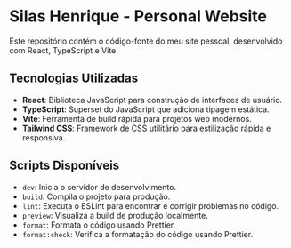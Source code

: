 # Silas Henrique - Personal Website

Este repositório contém o código-fonte do meu site pessoal, desenvolvido com React, TypeScript e Vite.

## Tecnologias Utilizadas

- **React**: Biblioteca JavaScript para construção de interfaces de usuário.
- **TypeScript**: Superset do JavaScript que adiciona tipagem estática.
- **Vite**: Ferramenta de build rápida para projetos web modernos.
- **Tailwind CSS**: Framework de CSS utilitário para estilização rápida e responsiva.

## Scripts Disponíveis

- `dev`: Inicia o servidor de desenvolvimento.
- `build`: Compila o projeto para produção.
- `lint`: Executa o ESLint para encontrar e corrigir problemas no código.
- `preview`: Visualiza a build de produção localmente.
- `format`: Formata o código usando Prettier.
- `format:check`: Verifica a formatação do código usando Prettier.
